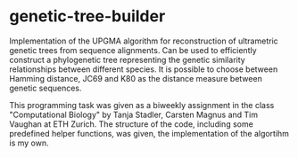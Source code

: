 # genetic-tree-builder
Implementation of the UPGMA algorithm for reconstruction of ultrametric genetic trees from sequence alignments.
Can be used to efficiently construct a phylogenetic tree representing the genetic similarity relationships between different species.
It is possible to choose between Hamming distance, JC69 and K80 as the distance measure between genetic sequences.

This programming task was given as a biweekly assignment in the class "Computational Biology" by Tanja Stadler, Carsten Magnus and Tim Vaughan at ETH Zurich. The structure of the code, including some predefined helper functions, was given, the implementation of the algortihm is my own.
